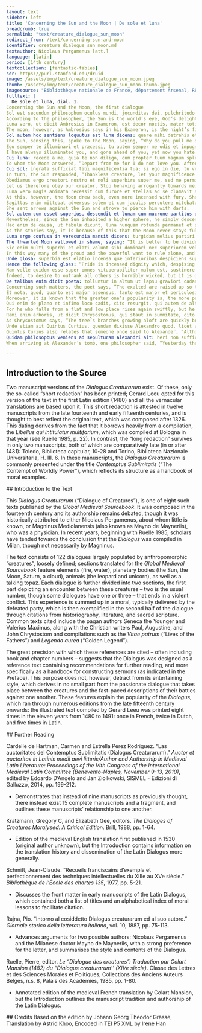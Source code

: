 ```yaml
---
layout: text
sidebar: left
title: 'Concerning the Sun and the Moon | De sole et luna'
breadcrumb: true
permalink: "text/creature_dialogue_sun_moon"
redirect_from: /text/concerning-sun-and-moon
identifier: creature_dialogue_sun_moon.md
textauthor: Nicolaus Pergamenus [att.]
language: [latin]
period: [14th_century]
textcollection: [fantastic-fables]
sdr: https://purl.stanford.edu/druid 
image: /assets/img/text/creature_dialogue_sun_moon.jpeg
thumb: /assets/img/text/creature_dialogue_sun_moon-thumb.jpeg
imagesource: "Bibliothèque nationale de France, département Arsenal, RESERVE FOL-BL-911, f.12r [Public Domain]"
fulltext: |
  De sole et luna, dial. 1.
Concerning the Sun and the Moon, the first dialogue
﻿Sol est secundum philosophum oculus mundi, jocunditas dei, pulchritudo coeli, mensura temporum, virtus et origo omnium nascentium, dominus plantarum, doctor et perfector omnium stellarum.
According to the philosopher, the Sun is the world’s eye, God’s delight, the beauty of the sky, the measure of time, the virtue and origin of all living beings, the lord of the plants, not to mention the teacher and perfecter of all stars.
Luna vero, ut dicit Ambrosius in Exameron, est decor noctis, mater totius humoris et ministra, mensura temporum, dominatrix maris, immutatrix aëris et æmulatrix solis, et propter quod est æmulatrix solis, soli incepit detrahere et eum diffamare.
The moon, however, as Ambrosius says in his Exameron, is the night’s finery, the mother and servant of all liquids, the measure of time, the queen of the sea, the transformer of the air, and the imitator of the Sun. 
Sol autem hoc sentiens loquutus est lunæ dicens: quare mihi detrahis et blasphemas?
The Sun, sensing this, spoke to the Moon, saying, “Why do you pull me down, and blaspheme me?
Ego semper te illuminavi et præcessi, tu autem semper me odis et impugnas.
I have always illuminated you, and gone ahead of you; yet now you hate me and attack me.”
Cui luna: recede a me, quia te non diligo, cum propter tuum magnum splendorem ego nihil appretior in mundo; si non esses, seculo superlata essem ego.
To whom the Moon answered, “Depart from me for I do not love you. After all, thanks to your great splendor, the world does not value me at all. If you did not exist, I would be extolled as the greatest being in the world.”
Cui sol: ingrata sufficiat tibi magnificentia tua; si ego in die, tu vero in nocte perlustras.
In turn, the Sun responded, “Thankless creature, let your magnificence satisfy you. Indeed, I shine in the day, but you shine at night.
Obediamus ergo creatori nostro et noli superbire super me, sed me permitte lucere in die ac bona domini munire.
Let us therefore obey our creator. Stop behaving arrogantly towards me, but allow me to shine during the day and guard over the good works of the Lord.”
Luna vero magis animata recessit cum furore et stellas ad se clamavit aggregavitque magnum exercitum et cum sole prœliari cœit.
At this, however, the Moon drew back, even more incensed with fury. She called the stars to herself, assembling a great army, and began to battle with the Sun.
Sagittas enim mittebat adversus solem et cum jaculis percutere nitebatur.
She sent arrows against the Sun and strove to pierce him with darts.
Sol autem cum esset superius, descendit et lunam cum mucrone partitus est et stellas dejecit dicens: sie semper, cum eris rotunda, faciam tibi.
Nevertheless, since the Sun inhabited a higher sphere, he simply descended and split the Moon with the point of his sword. Then, casting down the stars, he said, “Thus shall I always cleave you when you are full.”
Hac enim de causa, ut fabulæ dicunt, luna nunquam rotunda permanet et stellæ casum habent.
As the stories say, it is because of this that the Moon never stays full and the stars fall.
Luna ergo coufusa in verecundia mansit dicens: turgidam melius partiri erat quam totam perire.
The thwarted Moon wallowed in shame, saying: “It is better to be divided when overfull than to perish entirely.”
Sic enim multi superbi et elati volunt sibi dominari nec superiorem vel similem cupiunt habere.
In this way many of the proud and the powerful want to rule alone, and they desire to have neither superiors nor equals.
Unde glosa: superbia est elatio incensa quæ inferioribus despiciens superioribus et paribus satagit dominari.
Hence the following gloss: “Pride is incensed dignity which, despising inferiors, tries to rule over both superiors and equals.
Nam velle quidem esse super omnes vituperabiliter malum est, sustinere alterum sibi similem gloriosum est, ut ait Chrysostomus.
Indeed, to desire to outrank all others is horribly wicked, but it is glorious to hold another up as equal to oneself.” So says Chrysostomos.
De talibus enim dicit poeta: tolluntur in altum ut lapsu graviori cadant.
Concerning such matters, the poet says, “The exalted are raised up so that they can experience a more grievous fall.
Et nota, quod, quanto est major assensus, tanto est major et periculosior casus.
Moreover, it is known that the greater one’s popularity is, the more perilous his fall will be.
Qui enim de plano et infimo loco cadit, cito resurgit, qui autem de alto, cito surgere nequit.
For he who falls from a flat and low place rises again swiftly, but he who falls from a height cannot rise again swiftly.”
Rami enim arboris, ut dicit Chrysostomus, qui staut in summitate, cito a magno vento franguntur, qui autem sunt ad radicem, conservantur.
As Chrysostomus says, “The tree’s branches growing aloft are quickly broken by a great wind, but those at the root are saved.”
Unde etiam ait Quintus Curtius, quendam dixisse Alexandro quod, licet arbor magna crescat in altum, tamen vento citius exstirpatur, et licet leo tam sit superbus, tarnen parvarum avium efficitur cibus.
Quintus Curius also relates that someone once said to Alexander, “Although a great tree might grow into the heavens, it will nevertheless be uprooted quickly by wind. Similarly, although a lion might be so proud, he will eventually be made into the food of small birds.”
Quidam philosopbus veniens ad sepulturam Alexandri ait: heri non sufficiebat isti totus mundus, hodie quinque sepultura pedum est contentus.
When arriving at Alexander’s tomb, one philosopher said, “Yesterday the whole world was not enough for this man. Today, he is content with his five-foot grave.”

--- 
```

## Introduction to the Source 
<p>Two manuscript versions of the <em>Dialogus Creaturarum</em> exist. Of these, only the so-called “short redaction” has been printed; Gerard Leeu opted for this version of the text in the first Latin edition (1480) and all the vernacular translations are based upon it. This short redaction is attested in twelve manuscripts from the late fourteenth and early fifteenth centuries, and is thought to best reflect the original text, which was composed after 1326. This dating derives from the fact that it borrows heavily from a compilation, the <em>Libellus qui intitulatur multifarium</em>, which was compiled at Bologna in that year (see Ruelle 1985, p. 22). In contrast, the “long redaction” survives in only two manuscripts, both of which are comparatively late (in or after 1431): Toledo, Biblioteca capitular, 10-28 and Torino, Biblioteca Nazionale Universitaria, H. III. 6. In these manuscripts, the <em>Dialogus Creaturarum</em> is commonly presented under the title <em>Contemptus Sublimitatis</em> (“The Contempt of Worldly Power”), which reflects its structure as a handbook of moral examples.</p>
## Introduction to the Text 
<p>This<em> Dialogus Creaturarum</em> (“Dialogue of Creatures”), is one of eight such texts published by the <em>Global Medieval Sourcebook</em>. It was composed in the fourteenth century and its authorship remains debated, though it was historically attributed to either Nicolaus Pergamenus, about whom little is known, or Magninus Mediolanensis (also known as Mayno de Mayneriis), who was a physician. In recent years, beginning with Ruelle 1985, scholars have tended towards the conclusion that the <em>Dialogus</em> was compiled in Milan, though not necessarily by Magninus.</p> <p>The text consists of 122 dialogues largely populated by anthropomorphic “creatures”, loosely defined; sections translated for the <em>Global Medieval Sourcebook</em> feature elements (fire, water), planetary bodies (the Sun, the Moon, Saturn, a cloud), animals (the leopard and unicorn), as well as a talking topaz. Each dialogue is further divided into two sections, the first part depicting an encounter between these creatures – two is the usual number, though some dialogues have one or three – that ends in a violent conflict. This experience is summed up in a moral, typically delivered by the defeated party, which is then exemplified in the second half of the dialogue through citations from historiography, literature, and sacred scripture. Common texts cited include the pagan authors Seneca the Younger and Valerius Maximus, along with the Christian writers Paul, Augustine, and John Chrystostom and compilations such as the <em>Vitae patrum</em> (“Lives of the Fathers”) and <em>Legenda aurea</em> (“Golden Legend”).</p> <p>The great precision with which these references are cited – often including book and chapter numbers – suggests that the Dialogus was designed as a reference text containing recommendations for further reading, and more specifically as a handbook for constructing sermons (as indicated in the Preface). This purpose does not, however, detract from its entertaining style, which derives in no small part from the passionate dialogue that takes place between the creatures and the fast-paced descriptions of their battles against one another. These features explain the popularity of the <em>Dialogus</em>, which ran through numerous editions from the late fifteenth century onwards: the illustrated text compiled by Gerard Leeu was printed eight times in the eleven years from 1480 to 1491: once in French, twice in Dutch, and five times in Latin.</p>
## Further Reading 
<p>Cardelle de Hartman, Carmen and Estrella Pérez Rodríguez. “Las auctoritates del Contemptus Sublimitatis (Dialogus Creaturarum).” <em>Auctor et auctoritas in Latinis medii aevi litteris/Author and Authorship in Medieval Latin Literature: Proceedings of the VIth Congress of the International Medieval Latin Committee (Benevento-Naples, November 9-13, 2010)</em>, edited by Edoardo D’Angelo and Jan Ziolkowski, SISMEL - Edizioni di Galluzzo, 2014, pp. 199-212.</p> <ul> <li>Demonstrates that instead of nine manuscripts as previously thought, there instead exist 15 complete manuscripts and a fragment, and outlines these manuscripts’ relationship to one another.</li> </ul> <p>Kratzmann, Gregory C, and Elizabeth Gee, editors. <em>The Dialoges of Creatures Moralysed: A Critical Edition</em>. Brill, 1988, pp. 1-64.</p> <ul> <li>Edition of the medieval English translation first published in 1530 (original author unknown), but the Introduction contains information on the translation history and dissemination of the Latin Dialogus more generally.</li> </ul> <p>Schmitt, Jean-Claude. “Recueils franciscains d’exempla et perfectionnement des techniques intellectuelles du XIIIe au XVe siècle.” <em>Bibliothèque de l’École des chartes 135</em>, 1977, pp. 5-21.</p> <ul> <li>Discusses the front matter in early manuscripts of the Latin Dialogus, which contained both a list of titles and an alphabetical index of moral lessons to facilitate citation.</li> </ul> <p dir="ltr" id="docs-internal-guid-941dc6df-7fff-6fc1-6675-823656029460">Rajna, Pio. “Intorno al cosiddetto Dialogus creaturarum ed al suo autore.” <em>Giornale storico della letteratura italiana</em>, vol. 10, 1887, pp. 75-113.</p> <ul dir="ltr"> <li>Advances arguments for two possible authors: Nicolaus Pergamenus and the Milanese doctor Mayno de Mayneriis, with a strong preference for the letter, and summarises the style and contents of the Dialogus.</li> </ul> <p dir="ltr">Ruelle, Pierre, editor. <em>Le “Dialogue des creatures”: Traduction par Colart Mansion (1482) du “Dialogus creaturarum’’ (XIVe siècle)</em>. Classe des Lettres et des Sciences Morales et Politiques, Collections des Anciens Auteurs Belges, n.s. 8, Palais des Académies, 1985, pp. 1-80.</p> <ul dir="ltr"> <li>Annotated edition of the medieval French translation by Colart Mansion, but the Introduction outlines the manuscript tradition and authorship of the Latin Dialogus.</li> </ul>
## Credits
Based on the edition by Johann Georg Theodor Grässe, Translation by Astrid Khoo, Encoded in TEI P5 XML by Irene Han
